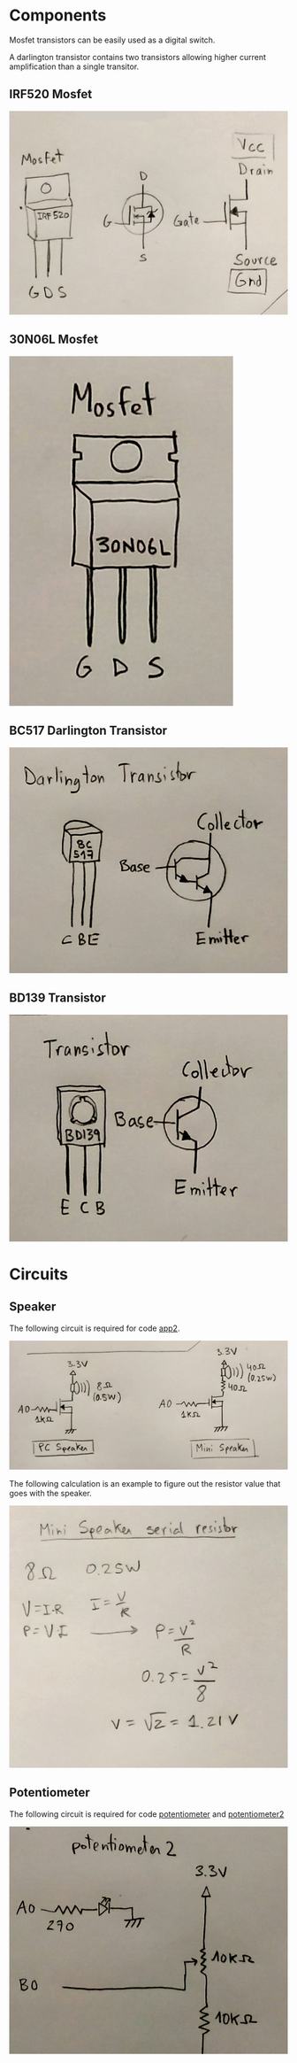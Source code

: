 # Components

Mosfet transistors can be easily used as a digital switch.

A darlington transistor contains two transistors allowing higher current
amplification than a single transitor.

## IRF520 Mosfet

![](/examples/irf520.jpg)

## 30N06L Mosfet

![](/examples/30n06l.jpg)

## BC517 Darlington Transistor

![](/examples/bc517.jpg)

## BD139 Transistor

![](/examples/bd139.jpg)

# Circuits

## Speaker

The following circuit is required for code [app2](/app2).

![](/examples/speaker.jpg)

The following calculation is an example to figure out the resistor value that
goes with the speaker.

![](/examples/speaker_values.jpg)

## Potentiometer

The following circuit is required for code
[potentiometer](app/examples/potentiometer.rs) and
[potentiometer2](app/examples/potentiometer2.rs)

![](/examples/potentiometer.jpg)
